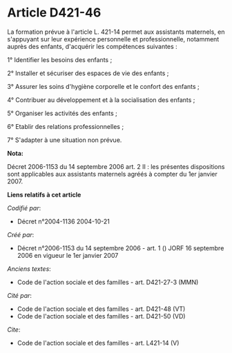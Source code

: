 # Article D421-46

La formation prévue à l'article L. 421-14 permet aux assistants maternels, en s'appuyant sur leur expérience personnelle et
professionnelle, notamment auprès des enfants, d'acquérir les compétences suivantes : 

1° Identifier les besoins des enfants ; 

2° Installer et sécuriser des espaces de vie des enfants ; 

3° Assurer les soins d'hygiène corporelle et le confort des enfants ; 

4° Contribuer au développement et à la socialisation des enfants ; 

5° Organiser les activités des enfants ; 

6° Etablir des relations professionnelles ; 

7° S'adapter à une situation non prévue.

**Nota:**

Décret 2006-1153 du 14 septembre 2006 art. 2 II : les présentes dispositions sont applicables aux assistants maternels agréés
à compter du 1er janvier 2007.

**Liens relatifs à cet article**

_Codifié par_:

  - Décret n°2004-1136 2004-10-21

_Créé par_:

  - Décret n°2006-1153 du 14 septembre 2006 - art. 1 () JORF 16 septembre 2006 en vigueur le 1er janvier 2007

_Anciens textes_:

  - Code de l'action sociale et des familles - art. D421-27-3 (MMN)

_Cité par_:

  - Code de l'action sociale et des familles - art. D421-48 (VT)
  - Code de l'action sociale et des familles - art. D421-50 (VD)

_Cite_:

  - Code de l'action sociale et des familles - art. L421-14 (V)
